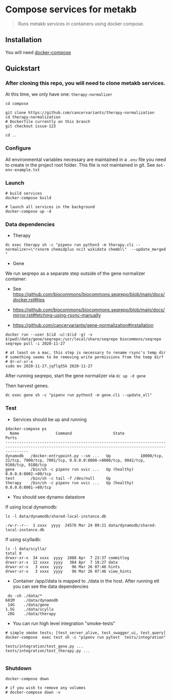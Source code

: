 # Compose services for metakb

> Runs metakb services in containers using docker compose.

## Installation

You will need [docker-compose](https://docs.docker.com/compose/install/)

## Quickstart

### After cloning this repo, you will need to clone metakb services.

At this time, we only have one: `therapy-normalizer`

```
cd compose

git clone https://github.com/cancervariants/therapy-normalization
cd therapy-normalization
# Dockerfile currently on this branch
git checkout issue-123

cd ..
```

### Configure

All environmental variables necessary are maintained in a `.env` file you need to create in the project root folder.  This file is not maintained in git.  See `dot-env-example.txt`


### Launch

```
# build services
docker-compose build

# launch all services in the background
docker-compose up -d
```

### Data dependencies

* Therapy
```
dc exec therapy sh -c "pipenv run python3 -m therapy.cli --normalizer=\"rxnorm chemidplus ncit wikidata chembl\"  --update_merged "
```

* Gene

We run seqrepo as a separate step outside of the gene normalizer container:

  * See https://github.com/biocommons/biocommons.seqrepo/blob/main/docs/docker.rst#tips

  * https://github.com/biocommons/biocommons.seqrepo/blob/main/docs/mirror.rst#fetching-using-rsync-manually

  * https://github.com/cancervariants/gene-normalization#installation


```
docker run --user $(id -u):$(id -g) -v $(pwd)/data/gene/seqrepo:/usr/local/share/seqrepo biocommons/seqrepo seqrepo pull -i 2020-11-27

# at least on a mac, this step is necessary to rename rsync's temp dir
# something seems to be removing write permissions from the temp dir?
# dr-xr-xr-x
sudo mv 2020-11-27.jqflq35k 2020-11-27

```

After running seqrepo, start the gene normalizer via `dc up -d gene`

Then harvest genes.

```
dc exec gene sh -c "pipenv run python3 -m gene.cli --update_all"

```



### Test

* Services should be up and running
```
$docker-compose ps
  Name                Command                  State                                                  Ports
------------------------------------------------------------------------------------------------------------------------------------------------------
dynamodb   /docker-entrypoint.py --sm ...   Up             10000/tcp, 22/tcp, 7000/tcp, 7001/tcp, 0.0.0.0:8000->8000/tcp, 9042/tcp, 9160/tcp, 9180/tcp
gene       /bin/sh -c pipenv run uvic ...   Up (healthy)   0.0.0.0:8002->80/tcp
test       /bin/sh -c tail -f /dev/null     Up
therapy    /bin/sh -c pipenv run uvic ...   Up (healthy)   0.0.0.0:8001->80/tcp
```


* You should see dynamo datastore

If using local dynamodb:

```
ls -l data/dynamodb/shared-local-instance.db

-rw-r--r--  1 xxxx  yyyy  24576 Mar 24 09:21 data/dynamodb/shared-local-instance.db
```

If using scylladb:

```
ls -l data/scylla/
total 0
drwxr-xr-x  34 xxxx  yyyy  1088 Apr  7 23:37 commitlog
drwxr-xr-x  12 xxxx  yyyy   384 Apr  7 18:27 data
drwxr-xr-x   3 xxxx  yyyy    96 Mar 26 07:46 hints
drwxr-xr-x   3 xxxx  yyyy    96 Mar 26 07:46 view_hints
```

* Container /app/<package>/data is mapped to ./data in the host.  After running etl you can see the data dependencies
```
 du -sh ./data/*
681M	./data/dynamodb
 14G	./data/gene
1.5G	./data/scylla
 20G	./data/therapy
```


* You can run high level integration "smoke-tests"

```
# simple smoke tests; [test_server_alive, test_swagger_ui, test_query] 
docker-compose  exec test sh -c "pipenv run pytest  tests/integration"

tests/integration/test_gene.py ...
tests/integration/test_therapy.py ...


```


### Shutdown

```
docker-compose down

# if you wish to remove any volumes
# docker-compose down -v

```

